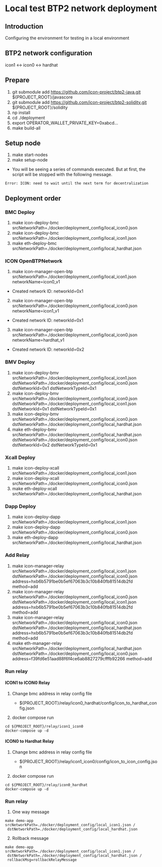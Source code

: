 # Local test BTP2 network deployment

## Introduction
Configuring the environment for testing in a local environment

## BTP2 network configuration
icon1 <-> icon0 <-> hardhat

## Prepare
1. git submodule add https://github.com/icon-project/btp2-java.git ${PROJECT_ROOT}/javascore
2. git submodule add https://github.com/icon-project/btp2-solidity.git ${PROJECT_ROOT}/solidity
3. np install
4. cd ./deployment
5. export OPERATOR_WALLET_PRIVATE_KEY=0xabcd... 
6. make build-all

## Setup node
1. make start-nodes
2. make setup-node
* You will be seeing a series of commands executed. But at first, the script will be stopped with the following message.
```
Error: ICON: need to wait until the next term for decentralization
```
## Deployment order

### BMC Deploy
1. make icon-deploy-bmc srcNetworkPath=./docker/deployment_config/local_icon0.json
2. make icon-deploy-bmc srcNetworkPath=./docker/deployment_config/local_icon1.json
3. make eth-deploy-bmc srcNetworkPath=./docker/deployment_config/local_hardhat.json

### ICON OpenBTPNetwork
1. make icon-manager-open-btp srcNetworkPath=./docker/deployment_config/local_icon1.json networkName=icon0_v1
* Created network ID: networkId=0x1
2. make icon-manager-open-btp srcNetworkPath=./docker/deployment_config/local_icon0.json networkName=icon1_v1
* Created network ID: networkId=0x1
3. make icon-manager-open-btp srcNetworkPath=./docker/deployment_config/local_icon0.json networkName=hardhat_v1
* Created network ID: networkId=0x2

### BMV Deploy
1. make icon-deploy-bmv srcNetworkPath=./docker/deployment_config/local_icon1.json dstNetworkPath=./docker/deployment_config/local_icon0.json dstNetworkId=0x1 dstNetworkTypeId=0x1
2. make icon-deploy-bmv srcNetworkPath=./docker/deployment_config/local_icon0.json dstNetworkPath=./docker/deployment_config/local_icon1.json dstNetworkId=0x1 dstNetworkTypeId=0x1
3. make icon-deploy-bmv srcNetworkPath=./docker/deployment_config/local_icon0.json dstNetworkPath=./docker/deployment_config/local_hardhat.json
4. make eth-deploy-bmv srcNetworkPath=./docker/deployment_config/local_hardhat.json dstNetworkPath=./docker/deployment_config/local_icon0.json dstNetworkId=0x2 dstNetworkTypeId=0x1

### Xcall Deploy
1. make icon-deploy-xcall srcNetworkPath=./docker/deployment_config/local_icon1.json
2. make icon-deploy-xcall srcNetworkPath=./docker/deployment_config/local_icon0.json
3. make eth-deploy-xcall srcNetworkPath=./docker/deployment_config/local_hardhat.json

### Dapp Deploy
1. make icon-deploy-dapp srcNetworkPath=./docker/deployment_config/local_icon1.json
2. make icon-deploy-dapp srcNetworkPath=./docker/deployment_config/local_icon0.json
3. make eth-deploy-dapp srcNetworkPath=./docker/deployment_config/local_hardhat.json

### Add Relay
1. make icon-manager-relay srcNetworkPath=./docker/deployment_config/local_icon1.json dstNetworkPath=./docker/deployment_config/local_icon0.json address=hxb6b5791be0b5ef67063b3c10b840fb81514db2fd method=add
2. make icon-manager-relay srcNetworkPath=./docker/deployment_config/local_icon0.json dstNetworkPath=./docker/deployment_config/local_icon1.json address=hxb6b5791be0b5ef67063b3c10b840fb81514db2fd method=add
3. make icon-manager-relay srcNetworkPath=./docker/deployment_config/local_icon0.json dstNetworkPath=./docker/deployment_config/local_hardhat.json address=hxb6b5791be0b5ef67063b3c10b840fb81514db2fd method=add
4. make eth-manager-relay srcNetworkPath=./docker/deployment_config/local_hardhat.json dstNetworkPath=./docker/deployment_config/local_icon0.json address=f39fd6e51aad88f6f4ce6ab8827279cfffb92266 method=add

### Run relay
#### ICON1 to ICON0 Relay

1. Change bmc address in relay config file
   * ${PROJECT_ROOT}/relay/icon0_hardhat/config/icon_to_hardhat_config.json

2. docker compose run
```
cd ${PROJECT_ROOT}/relay/icon1_icon0
docker-compose up -d
```

#### ICON0 to Hardhat Relay
1. Change bmc address in relay config file
   * ${PROJECT_ROOT}/relay/icon1_icon0/config/icon_to_icon_config.json

2. docker compose run
```
cd ${PROJECT_ROOT}/relay/icon0_hardhat
docker-compose up -d
```

### Run relay
1. One way message
```
make demo-app srcNetworkPath=./docker/deployment_config/local_icon1.json /
 dstNetworkPath=./docker/deployment_config/local_hardhat.json
```
2. Rollback message
```
make demo-app srcNetworkPath=./docker/deployment_config/local_icon1.json /
 dstNetworkPath=./docker/deployment_config/local_hardhat.json /
 rollbackMsg=rollbackRelayMessage
```
